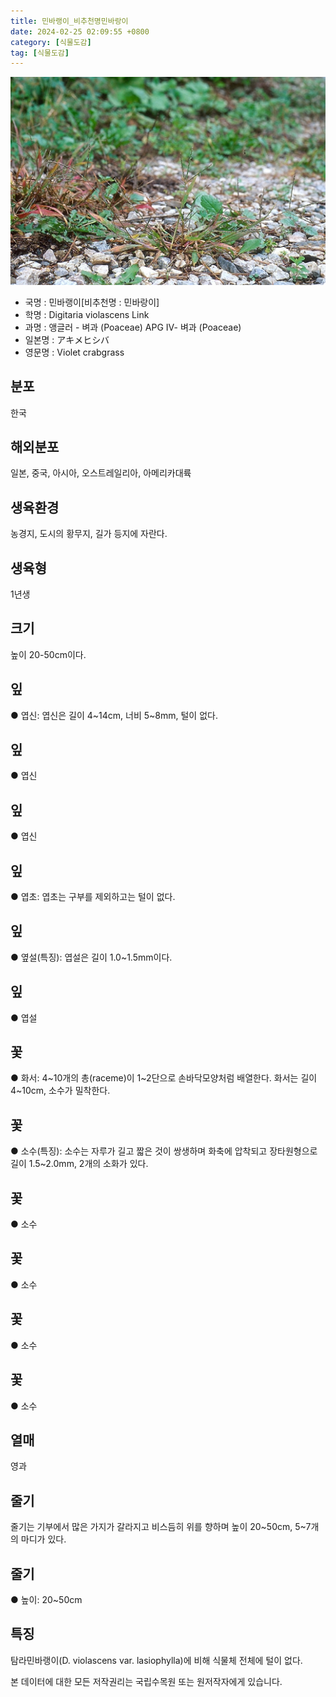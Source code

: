 ```yaml
---
title: 민바랭이_비추천명민바랑이
date: 2024-02-25 02:09:55 +0800
category: [식물도감]
tag: [식물도감]
---
```




![민바랭이[비추천명 : 민바랑이]](/assets/img/fileUpload/plants/basic/Gramineae/Digitaria/14403/14403_1_th2.jpg)
- 국명 : 민바랭이[비추천명 : 민바랑이]
- 학명 : Digitaria violascens Link
- 과명 : 앵글러 - 벼과 (Poaceae) APG Ⅳ- 벼과 (Poaceae)
- 일본명 : アキメヒシバ
- 영문명 : Violet crabgrass


## 분포
한국
## 해외분포
일본, 중국, 아시아, 오스트레일리아, 아메리카대륙
## 생육환경
농경지, 도시의 황무지, 길가 등지에 자란다.
## 생육형
1년생
## 크기
높이 20-50cm이다.
## 잎
● 엽신: 엽신은 길이 4~14cm, 너비 5~8mm, 털이 없다.
## 잎
● 엽신
## 잎
● 엽신
## 잎
● 엽초: 엽초는 구부를 제외하고는 털이 없다.
## 잎
● 옆설(특징): 엽설은 길이 1.0~1.5mm이다.
## 잎
● 엽설
## 꽃
● 화서: 4~10개의 총(raceme)이 1~2단으로 손바닥모양처럼 배열한다. 화서는 길이 4~10cm, 소수가 밀착한다.
## 꽃
● 소수(특징): 소수는 자루가 길고 짧은 것이 쌍생하며 화축에 압착되고 장타원형으로 길이 1.5~2.0mm, 2개의 소화가 있다.
## 꽃
● 소수
## 꽃
● 소수
## 꽃
● 소수
## 꽃
● 소수
## 열매
영과
## 줄기
줄기는 기부에서 많은 가지가 갈라지고 비스듬히 위를 향하며 높이 20~50cm, 5~7개의 마디가 있다.
## 줄기
● 높이: 20~50cm
## 특징
탐라민바랭이(D. violascens var. lasiophylla)에 비해 식물체 전체에 털이 없다.






본 데이터에 대한 모든 저작권리는 국립수목원 또는 원저작자에게 있습니다.
